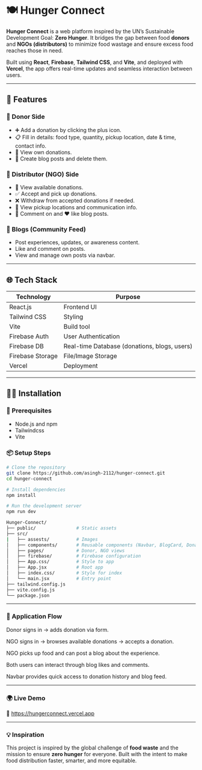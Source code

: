# 🍽️ Hunger Connect

**Hunger Connect** is a web platform inspired by the UN’s Sustainable Development Goal: **Zero Hunger**. It bridges the gap between food **donors** and **NGOs (distributors)** to minimize food wastage and ensure excess food reaches those in need.

Built using **React**, **Firebase**, **Tailwind CSS**, and **Vite**, and deployed with **Vercel**, the app offers real-time updates and seamless interaction between users.

---

## 🚀 Features

### 👤 Donor Side
- ➕ Add a donation by clicking the plus icon.
- 📋 Fill in details: food type, quantity, pickup location, date & time, contact info.
- 📄 View own donations.
- 📝 Create blog posts and delete them.

### 🏢 Distributor (NGO) Side
- 👀 View available donations.
- ✅ Accept and pick up donations.
- ❌ Withdraw from accepted donations if needed.
- 📍 View pickup locations and communication info.
- 💬 Comment on and ❤️ like blog posts.

### 📝 Blogs (Community Feed)
- Post experiences, updates, or awareness content.
- Like and comment on posts.
- View and manage own posts via navbar.

---

## 🌐 Tech Stack

| Technology     | Purpose                        |
|----------------|--------------------------------|
| React.js       | Frontend UI                    |
| Tailwind CSS   | Styling                        |
| Vite           | Build tool                     |
| Firebase Auth  | User Authentication            |
| Firebase DB    | Real-time Database (donations, blogs, users) |
| Firebase Storage | File/Image Storage          |
| Vercel         | Deployment                     |

---

## 🧑‍💻 Installation

### 🔧 Prerequisites

- Node.js and npm
- Tailwindcss
- Vite

### 📦 Setup Steps

```bash
# Clone the repository
git clone https://github.com/asingh-2112/hunger-connect.git
cd hunger-connect

# Install dependencies
npm install

# Run the development server
npm run dev

Hunger-Connect/
├── public/               # Static assets
├── src/
|   ├── assests/          # Images
│   ├── components/       # Reusable components (Navbar, BlogCard, DonationForm etc.)
│   ├── pages/            # Donor, NGO views
│   ├── firebase/         # Firebase configuration
│   ├── App.css/          # Style to app
│   ├── App.jsx           # Root app
│   ├── index.css/        # Style for index
│   └── main.jsx          # Entry point
├── tailwind.config.js
├── vite.config.js
└── package.json
```
---

### 🧭 Application Flow
Donor signs in → adds donation via form.

NGO signs in → browses available donations → accepts a donation.

NGO picks up food and can post a blog about the experience.

Both users can interact through blog likes and comments.

Navbar provides quick access to donation history and blog feed.

---

### 🌍 Live Demo
🔗 https://hungerconnect.vercel.app

---

### 💡 Inspiration
This project is inspired by the global challenge of **food waste** and the mission to ensure **zero hunger** for everyone. Built with the intent to make food distribution faster, smarter, and more equitable.
